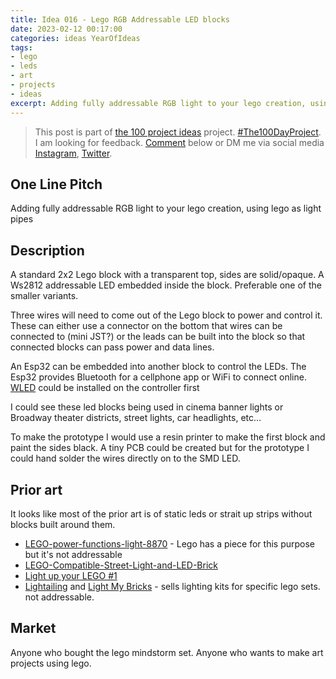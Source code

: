 ```yaml
---
title: Idea 016 - Lego RGB Addressable LED blocks
date: 2023-02-12 00:17:00
categories: ideas YearOfIdeas
tags: 
- lego
- leds
- art
- projects
- ideas
excerpt: Adding fully addressable RGB light to your lego creation, using lego as light pipes, 
---
```


> This post is part of [the 100 project ideas](/projects/2023-100-ideas/) project. [#The100DayProject](https://www.the100dayproject.org/). I am looking for feedback. <a href='#utterances-comments'>Comment</a> below or DM me via social media <a href="https://instagram.com/funvill" rel="nofollow noopener noreferrer"><i class="fab fa-fw fa-instagram" aria-hidden="true"></i><span class="label">Instagram</span></a>, <a href="https://twitter.com/funvill" rel="nofollow noopener noreferrer"><i class="fab fa-fw fa-twitter" aria-hidden="true"></i><span class="label">Twitter</span></a>.

## One Line Pitch

Adding fully addressable RGB light to your lego creation, using lego as light pipes

## Description

A standard 2x2 Lego block with a transparent top, sides are solid/opaque. A Ws2812 addressable LED embedded inside the block. Preferable one of the smaller variants.

Three wires will need to come out of the Lego block to power and control it. These can either use a connector on the bottom that wires can be connected to (mini JST?) or the leads can be built into the block so that connected blocks can pass power and data lines.

An Esp32 can be embedded into another block to control the LEDs. The Esp32 provides Bluetooth for a cellphone app or WiFi to connect online. [WLED](https://github.com/Aircoookie/WLED) could be installed on the controller first

I could see these led blocks being used in cinema banner lights or Broadway theater districts, street lights, car headlights, etc...

To make the prototype I would use a resin printer to make the first block and paint the sides black. A tiny PCB could be created but for the prototype I could hand solder the wires directly on to the SMD LED.

## Prior art

It looks like most of the prior art is of static leds or strait up strips without blocks built around them.

- [LEGO-power-functions-light-8870](https://www.lego.com/en-us/product/lego-power-functions-light-8870) - Lego has a piece for this purpose but it's not addressable
- [LEGO-Compatible-Street-Light-and-LED-Brick](https://www.instructables.com/LEGO-Compatible-Street-Light-and-LED-Brick/)
- [Light up your LEGO #1](https://ramblingbrick.com/2017/04/08/light1/)
- [Lightailing](https://www.lightailing.com/) and [Light My Bricks](https://www.lightmybricks.com/) - sells lighting kits for specific lego sets. not addressable.

## Market

Anyone who bought the lego mindstorm set. Anyone who wants to make art projects using lego.
